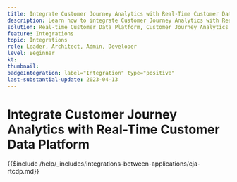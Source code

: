 ```yaml
---
title: Integrate Customer Journey Analytics with Real-Time Customer Data Platform
description: Learn how to integrate Customer Journey Analytics with Real-Time Customer Data Platform. 
solution: Real-time Customer Data Platform, Customer Journey Analytics
feature: Integrations
topic: Integrations
role: Leader, Architect, Admin, Developer
level: Beginner
kt:
thumbnail:
badgeIntegration: label="Integration" type="positive"
last-substantial-update: 2023-04-13
---
```


# Integrate Customer Journey Analytics with Real-Time Customer Data Platform

{{$include /help/_includes/integrations-between-applications/cja-rtcdp.md}}
